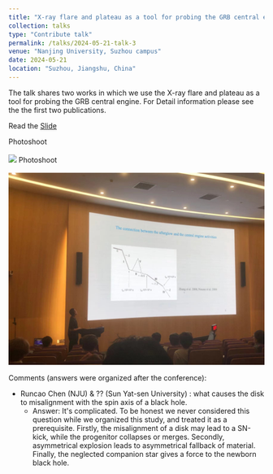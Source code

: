 ```yaml
---
title: "X-ray flare and plateau as a tool for probing the GRB central engine"
collection: talks
type: "Contribute talk"
permalink: /talks/2024-05-21-talk-3
venue: "Nanjing University, Suzhou campus"
date: 2024-05-21
location: "Suzhou, Jiangshu, China"
---
```



The talk shares two works in which we use the X-ray flare and plateau as a tool for probing the GRB central engine. For Detail information please see the the first two publications.

Read the [Slide](http://tianci-zheng.github.io/files/GRB2024-TC_Zheng.pdf)

Photoshoot<br/><br/><img src='/images/GRB2024_talking.png'>
Photoshoot<br/><br/><img src='/images/GRB2024_talking.jpg'>

Comments (answers were organized after the conference): 
  * Runcao Chen (NJU) & ?? (Sun Yat-sen University) : what causes the disk to misalignment with the spin axis of a black hole.
    * Answer: It's complicated. To be honest we never considered this question while we organized this study, and treated it as a prerequisite.  Firstly, the misalignment of a disk may lead to a SN-kick, while the progenitor collapses or merges. Secondly, asymmetrical explosion leads to asymmetrical fallback of material. Finally, the neglected companion star gives a force to the newborn black hole.
